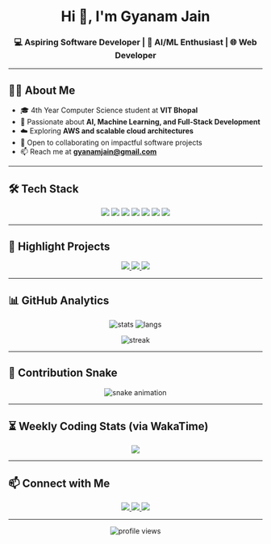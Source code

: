 
<h1 align="center">Hi 👋, I'm Gyanam Jain</h1>
<h3 align="center">💻 Aspiring Software Developer | 🚀 AI/ML Enthusiast | 🌐 Web Developer</h3>

---

## 👨‍💻 About Me
- 🎓 4th Year Computer Science student at **VIT Bhopal**  
- 🔬 Passionate about **AI, Machine Learning, and Full-Stack Development**  
- ☁️ Exploring **AWS and scalable cloud architectures**  
- 🤝 Open to collaborating on impactful software projects  
- 📫 Reach me at **gyanamjain@gmail.com**

---

## 🛠️ Tech Stack
<p align="center">
  <img src="https://img.shields.io/badge/Python-3776AB?style=flat&logo=python&logoColor=white" />
  <img src="https://img.shields.io/badge/C++-00599C?style=flat&logo=cplusplus&logoColor=white" />
  <img src="https://img.shields.io/badge/JavaScript-F7DF1E?style=flat&logo=javascript&logoColor=black" />
  <img src="https://img.shields.io/badge/React-20232A?style=flat&logo=react&logoColor=61DAFB" />
  <img src="https://img.shields.io/badge/Node.js-339933?style=flat&logo=node.js&logoColor=white" />
  <img src="https://img.shields.io/badge/AWS-232F3E?style=flat&logo=amazon-aws&logoColor=white" />
  <img src="https://img.shields.io/badge/SQL-4479A1?style=flat&logo=mysql&logoColor=white" />
</p>

---

## 🚀 Highlight Projects
<p align="center">
  <a href="https://github.com/Gyanam09/SQL_Gyanam">
    <img src="https://github-readme-stats.vercel.app/api/pin/?username=Gyanam09&repo=SQL_Gyanam&theme=radical" />
  </a>
  <a href="https://github.com/Gyanam09/react-nickify">
    <img src="https://github-readme-stats.vercel.app/api/pin/?username=Gyanam09&repo=react-nickify&theme=radical" />
  </a>
  <a href="https://github.com/Gyanam09/Resume">
    <img src="https://github-readme-stats.vercel.app/api/pin/?username=Gyanam09&repo=Resume&theme=radical" />
  </a>
</p>

---

## 📊 GitHub Analytics
<p align="center">
  <img src="https://github-readme-stats.vercel.app/api?username=Gyanam09&show_icons=true&theme=radical" alt="stats" />
  <img src="https://github-readme-stats.vercel.app/api/top-langs/?username=Gyanam09&layout=compact&theme=radical" alt="langs" />
</p>

<p align="center">
  <img src="https://github-readme-streak-stats.herokuapp.com/?user=Gyanam09&theme=radical" alt="streak" />
</p>

---

## 🐍 Contribution Snake
<p align="center">
  <img src="https://github.com/Gyanam09/Gyanam09/blob/output/github-contribution-grid-snake.svg" alt="snake animation" />
</p>

---

## ⏳ Weekly Coding Stats (via WakaTime)
<!-- Link to your WakaTime account before this works -->
<p align="center">
  <img src="https://github-readme-stats.vercel.app/api/wakatime?username=Gyanam09&theme=radical" />
</p>

---

## 📫 Connect with Me
<p align="center">
  <a href="https://www.linkedin.com/in/gyanam-jain-49a387250/">
    <img src="https://img.shields.io/badge/LinkedIn-0077B5?style=for-the-badge&logo=linkedin&logoColor=white" />
  </a>
  <a href="https://github.com/Gyanam09">
    <img src="https://img.shields.io/badge/GitHub-181717?style=for-the-badge&logo=github&logoColor=white" />
  </a>
  <a href="mailto:gyanamjain@gmail.com">
    <img src="https://img.shields.io/badge/Email-D14836?style=for-the-badge&logo=gmail&logoColor=white" />
  </a>
</p>

---

<p align="center">
  <img src="https://komarev.com/ghpvc/?username=Gyanam09&color=blue" alt="profile views"/>
</p>

